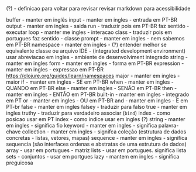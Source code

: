 (?) - definicao para voltar para revisar 
revisar markdown para acessibilidade

buffer - manter em inglês
input - manter em ingles - entrada em PT-BR
output - manter em ingles - saida
run - traduzir pois em PT-BR faz sentido - executar
loop - manter me ingles - interacao
class - traduzir pois em portugues faz sentido - classe 
prompt - manter em ingles - nem sabemos em PT-BR
namespace - manter em ingles - (?) entender melhor se equivalente classe ou arquivo
IDE - (integrated development environment) usar abreviacao em ingles - ambiente de desenvolviment integrado
string - manter em ingles
form - manter em ingles - forma em PT-BR
expression - manter em ingles - expressao em PT-BR
https://clojure.org/guides/learn/namespaces
major - manter em ingles - maior
if - manter em ingles - SE em PT-BR
when - manter em ingles - QUANDO em PT-BR
else - manter em ingles - SENÃO em PT-BR
then - manter em ingles - ENTÃO em PT-BR
built-in - manter em ingles - integrado em PT
or - manter em ingles - OU em PT-BR
and - manter em ingles - E em PT-br
false - manter em ingles 
falsey - traduzir para falso 
true - manter em ingles
truthy - traduzir para verdadeiro
associar (`bind`)
index - como posicao usar em PT
index - como indice usar em ingles (?)
string - manter em ingles - significa fio
keyword - manter em ingles - significa palavra-chave
collection - manter em ingles - signifca coleção (estrutura de dados concretas - listas, vetores, mapas)
sequence - manter em ingles - significa sequencia (são interfaces ordenas e abstratas de uma estrutura de dados) 
array - usar em portugues - matriz
lists - usar em portugues. significa lista
sets - conjuntos - usar em portgues 
lazy - mantem em ingles - significa preguicosa